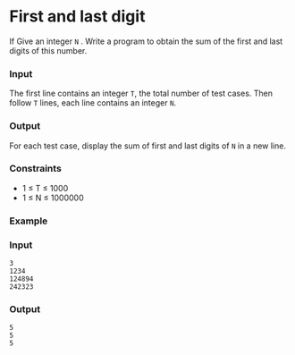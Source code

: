 # First and last digit

If Give an integer `N` . Write a program to obtain the sum of the first and last digits of this number.

### Input

The first line contains an integer `T`, the total number of test cases. Then follow `T` lines, each line contains an integer `N`.

### Output

For each test case, display the sum of first and last digits of `N` in a new line.

### Constraints

- 1 ≤ T ≤ 1000
- 1 ≤ N ≤ 1000000

### Example

### Input

```shell
3
1234
124894
242323
```

### Output

```shell
5
5
5
```
